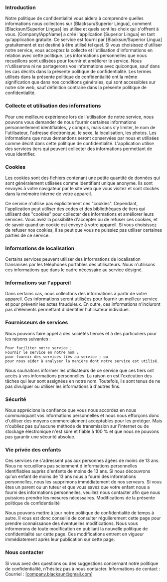 ### Introduction

Notre politique de confidentialité vous aidera à comprendre quelles informations nous collectons sur [Blacksun/Superior Lingua], comment [Blacksun/Superior Lingua] les utilise et quels sont les choix qui s'offrent à vous. [Company/AppName] a créé l'application [Superior Lingua] en tant qu'application gratuite. Ce service est fourni par [Blacksun/Superior Lingua] gratuitement et est destiné à être utilisé tel quel. Si vous choisissez d'utiliser notre service, vous acceptez la collecte et l'utilisation d'informations en relation avec cette politique. Les informations personnelles que nous recueillons sont utilisées pour fournir et améliorer le service. Nous n'utiliserons ni ne partagerons vos informations avec quiconque, sauf dans les cas décrits dans la présente politique de confidentialité.
Les termes utilisés dans la présente politique de confidentialité ont la même signification que dans nos conditions générales, qui sont accessibles sur notre site web, sauf définition contraire dans la présente politique de confidentialité.
### Collecte et utilisation des informations

Pour une meilleure expérience lors de l'utilisation de notre service, nous pouvons vous demander de nous fournir certaines informations personnellement identifiables, y compris, mais sans s'y limiter, le nom de l'utilisateur, l'adresse électronique, le sexe, la localisation, les photos. Les informations que nous demandons seront conservées par nous et utilisées comme décrit dans cette politique de confidentialité.
L'application utilise des services tiers qui peuvent collecter des informations permettant de vous identifier.
### Cookies

Les cookies sont des fichiers contenant une petite quantité de données qui sont généralement utilisées comme identifiant unique anonyme. Ils sont envoyés à votre navigateur par le site web que vous visitez et sont stockés dans la mémoire interne de votre appareil.

Ce service n'utilise pas explicitement ces "cookies". Cependant, l'application peut utiliser des codes et des bibliothèques de tiers qui utilisent des "cookies" pour collecter des informations et améliorer leurs services. Vous avez la possibilité d'accepter ou de refuser ces cookies, et de savoir quand un cookie est envoyé à votre appareil. Si vous choisissez de refuser nos cookies, il se peut que vous ne puissiez pas utiliser certaines parties de ce service.
### Informations de localisation

Certains services peuvent utiliser des informations de localisation transmises par les téléphones portables des utilisateurs. Nous n'utilisons ces informations que dans le cadre nécessaire au service désigné.
### Informations sur l'appareil

Dans certains cas, nous collectons des informations à partir de votre appareil. Ces informations seront utilisées pour fournir un meilleur service et pour prévenir les actes frauduleux. En outre, ces informations n'incluront pas d'éléments permettant d'identifier l'utilisateur individuel.
### Fournisseurs de services

Nous pouvons faire appel à des sociétés tierces et à des particuliers pour les raisons suivantes :

    Pour faciliter notre service ;
    Fournir le service en notre nom ;
    pour fournir des services liés au service ; ou
    pour nous aider à analyser la manière dont notre service est utilisé.

Nous souhaitons informer les utilisateurs de ce service que ces tiers ont accès à vos informations personnelles. La raison en est l'exécution des tâches qui leur sont assignées en notre nom. Toutefois, ils sont tenus de ne pas divulguer ou utiliser les informations à d'autres fins.
### Sécurité

Nous apprécions la confiance que vous nous accordez en nous communiquant vos informations personnelles et nous nous efforçons donc d'utiliser des moyens commercialement acceptables pour les protéger. Mais n'oubliez pas qu'aucune méthode de transmission sur l'internet ou de stockage électronique n'est sûre et fiable à 100 % et que nous ne pouvons pas garantir une sécurité absolue.
### Vie privée des enfants

Ces services ne s'adressent pas aux personnes âgées de moins de 13 ans. Nous ne recueillons pas sciemment d'informations personnelles identifiables auprès d'enfants de moins de 13 ans. Si nous découvrons qu'un enfant de moins de 13 ans nous a fourni des informations personnelles, nous les supprimons immédiatement de nos serveurs. Si vous êtes un parent ou un tuteur et que vous savez que votre enfant nous a fourni des informations personnelles, veuillez nous contacter afin que nous puissions prendre les mesures nécessaires.
Modifications de la présente politique de confidentialité

Nous pouvons mettre à jour notre politique de confidentialité de temps à autre. Il vous est donc conseillé de consulter régulièrement cette page pour prendre connaissance des éventuelles modifications. Nous vous informerons de toute modification en publiant la nouvelle politique de confidentialité sur cette page. Ces modifications entrent en vigueur immédiatement après leur publication sur cette page.
### Nous contacter

Si vous avez des questions ou des suggestions concernant notre politique de confidentialité, n'hésitez pas à nous contacter.
Informations de contact :
Courriel : [company.blacksun@gmail.com]

